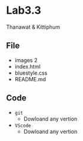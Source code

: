 # Lab3.3

Thanawat & Kittiphum

## File
- images 2
- index.html
- bluestyle.css
- README.md

## Code
- ``git``
  - Dowloand any vertion
- ``VScode``
  - Dowloand any vertion
